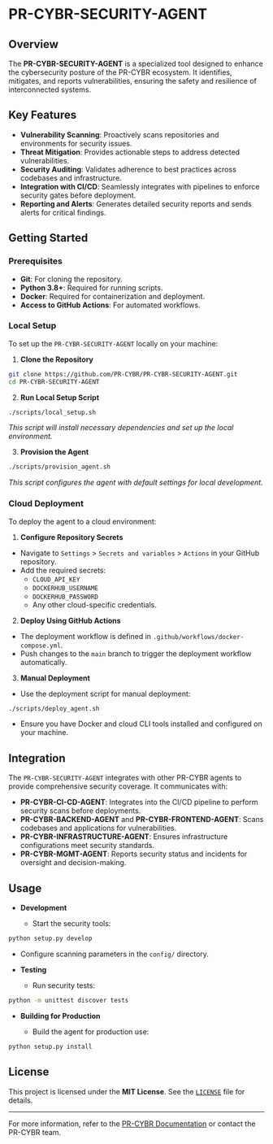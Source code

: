 <!--
Updates that need to be made:
1. 
-->

# PR-CYBR-SECURITY-AGENT

## Overview

The **PR-CYBR-SECURITY-AGENT** is a specialized tool designed to enhance the cybersecurity posture of the PR-CYBR ecosystem. It identifies, mitigates, and reports vulnerabilities, ensuring the safety and resilience of interconnected systems.

## Key Features

- **Vulnerability Scanning**: Proactively scans repositories and environments for security issues.
- **Threat Mitigation**: Provides actionable steps to address detected vulnerabilities.
- **Security Auditing**: Validates adherence to best practices across codebases and infrastructure.
- **Integration with CI/CD**: Seamlessly integrates with pipelines to enforce security gates before deployment.
- **Reporting and Alerts**: Generates detailed security reports and sends alerts for critical findings.

## Getting Started

### Prerequisites

- **Git**: For cloning the repository.
- **Python 3.8+**: Required for running scripts.
- **Docker**: Required for containerization and deployment.
- **Access to GitHub Actions**: For automated workflows.

### Local Setup

To set up the `PR-CYBR-SECURITY-AGENT` locally on your machine:

1. **Clone the Repository**

```bash
git clone https://github.com/PR-CYBR/PR-CYBR-SECURITY-AGENT.git
cd PR-CYBR-SECURITY-AGENT
```

2. **Run Local Setup Script**

```bash
./scripts/local_setup.sh
```
_This script will install necessary dependencies and set up the local environment._

3. **Provision the Agent**

```bash
./scripts/provision_agent.sh
```
_This script configures the agent with default settings for local development._

### Cloud Deployment

To deploy the agent to a cloud environment:

1. **Configure Repository Secrets**

- Navigate to `Settings` > `Secrets and variables` > `Actions` in your GitHub repository.
- Add the required secrets:
   - `CLOUD_API_KEY`
   - `DOCKERHUB_USERNAME`
   - `DOCKERHUB_PASSWORD`
   - Any other cloud-specific credentials.

2. **Deploy Using GitHub Actions**

- The deployment workflow is defined in `.github/workflows/docker-compose.yml`.
- Push changes to the `main` branch to trigger the deployment workflow automatically.

3. **Manual Deployment**

- Use the deployment script for manual deployment:

```bash
./scripts/deploy_agent.sh
```

- Ensure you have Docker and cloud CLI tools installed and configured on your machine.

## Integration

The `PR-CYBR-SECURITY-AGENT` integrates with other PR-CYBR agents to provide comprehensive security coverage. It communicates with:

- **PR-CYBR-CI-CD-AGENT**: Integrates into the CI/CD pipeline to perform security scans before deployments.
- **PR-CYBR-BACKEND-AGENT** and **PR-CYBR-FRONTEND-AGENT**: Scans codebases and applications for vulnerabilities.
- **PR-CYBR-INFRASTRUCTURE-AGENT**: Ensures infrastructure configurations meet security standards.
- **PR-CYBR-MGMT-AGENT**: Reports security status and incidents for oversight and decision-making.

## Usage

- **Development**

  - Start the security tools:

```bash
python setup.py develop
```

  - Configure scanning parameters in the `config/` directory.

- **Testing**

  - Run security tests:

```bash
python -m unittest discover tests
```

- **Building for Production**

  - Build the agent for production use:

```bash
python setup.py install
```

## License

This project is licensed under the **MIT License**. See the [`LICENSE`](LICENSE) file for details.

---

For more information, refer to the [PR-CYBR Documentation](https://github.com/PR-CYBR/PR-CYBR-SECURITY-AGENT/Wiki) or contact the PR-CYBR team.

